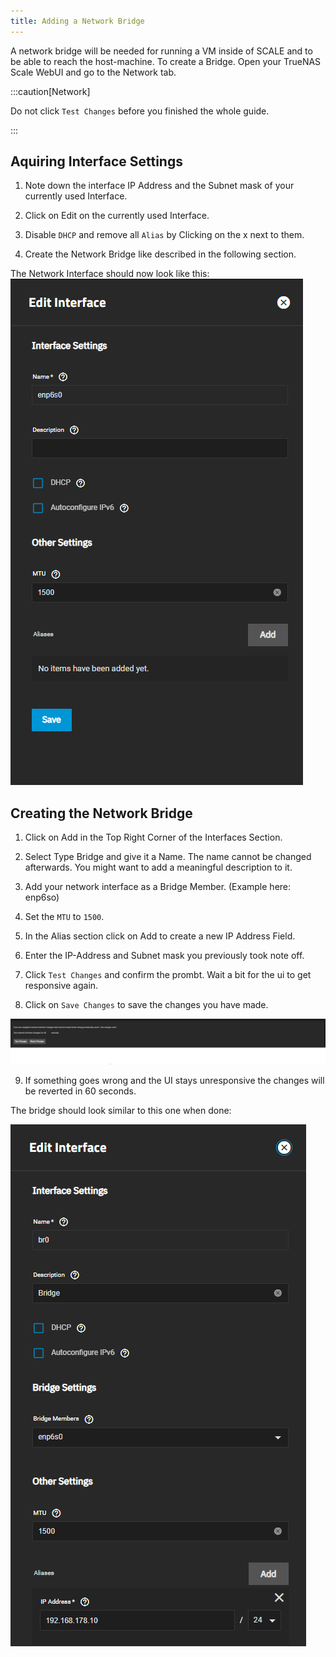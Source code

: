 ```yaml
---
title: Adding a Network Bridge
---
```


A network bridge will be needed for running a VM inside of SCALE and to be able to reach the host-machine.
To create a Bridge. Open your TrueNAS Scale WebUI and go to the Network tab.

:::caution[Network]

Do not click `Test Changes` before you finished the whole guide.

:::

## Aquiring Interface Settings

1. Note down the interface IP Address and the Subnet mask of your currently used Interface. 

2. Click on Edit on the currently used Interface.

3. Disable `DHCP` and remove all `Alias` by Clicking on the x next to them.

4. Create the Network Bridge like described in the following section.


The Network Interface should now look like this:
![Network Interface ](./img/network_interface.png)


## Creating the Network Bridge

1. Click on Add in the Top Right Corner of the Interfaces Section.

2. Select Type Bridge and give it a Name. The name cannot be changed afterwards. You might want to add a meaningful description to it.

3. Add your network interface as a Bridge Member. (Example here: enp6so)

4. Set the `MTU` to `1500`.

5. In the Alias section click on Add to create a new IP Address Field.

6. Enter the IP-Address and Subnet mask you previously took note off.

7. Click `Test Changes` and confirm the prombt. Wait a bit for the ui to get responsive again.

8. Click on `Save Changes` to save the changes you have made.

![Network Changes ](./img/network_changes.png)

9. If something goes wrong and the UI stays unresponsive the changes will be reverted in 60 seconds.

The bridge should look similar to this one when done:

![Network Bridge ](./img/network_bridge.png)